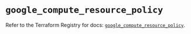 # `google_compute_resource_policy`

Refer to the Terraform Registry for docs: [`google_compute_resource_policy`](https://registry.terraform.io/providers/hashicorp/google/5.34.0/docs/resources/compute_resource_policy).

